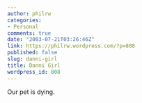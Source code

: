 ```yaml
---
author: philrw
categories:
- Personal
comments: true
date: "2003-07-21T03:26:46Z"
link: https://philrw.wordpress.com/?p=808
published: false
slug: danni-girl
title: Danni Girl
wordpress_id: 808
---
```


Our pet is dying.
